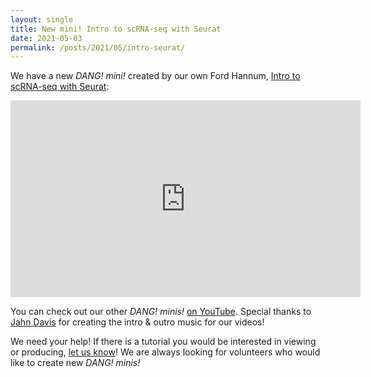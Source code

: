 ```yaml
---
layout: single
title: New mini! Intro to scRNA-seq with Seurat
date: 2021-05-03
permalink: /posts/2021/05/intro-seurat/
---
```


We have a new _DANG! mini!_ created by our own Ford Hannum,
[Intro to scRNA-seq with Seurat](https://youtu.be/3Cg1ySj-eBc):

<iframe width="560" height="315" src="https://www.youtube.com/embed/3Cg1ySj-eBc" title="YouTube video player" frameborder="0" allow="accelerometer; autoplay; clipboard-write; encrypted-media; gyroscope; picture-in-picture" allowfullscreen></iframe>

You can check out our other _DANG! minis!_
[on YouTube](https://www.youtube.com/channel/UC6LcVfSQZJtaYYFSnn9p4I).
Special thanks to [Jahn Davis](https://soundcloud.com/jahn-davis) for creating
the intro & outro music for our videos!

We need your help! If there is a tutorial you would be interested in viewing or
producing, [let us know](mailto:umich.dang-requests@umich.edu)!
We are always looking for volunteers who would like to create new _DANG! minis!_
